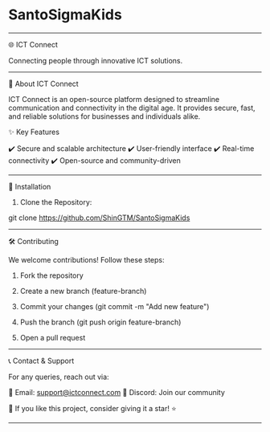# SantoSigmaKids


---

🌐 ICT Connect



Connecting people through innovative ICT solutions.






---

🚀 About ICT Connect 

ICT Connect is an open-source platform designed to streamline communication and connectivity in the digital age. It provides secure, fast, and reliable solutions for businesses and individuals alike.

✨ Key Features

✔️ Secure and scalable architecture
✔️ User-friendly interface
✔️ Real-time connectivity
✔️ Open-source and community-driven


---

📌 Installation

1. Clone the Repository:

git clone https://github.com/ShinGTM/SantoSigmaKids


---

🛠 Contributing

We welcome contributions! Follow these steps:

1. Fork the repository


2. Create a new branch (feature-branch)


3. Commit your changes (git commit -m "Add new feature")


4. Push the branch (git push origin feature-branch)


5. Open a pull request




---

📞 Contact & Support

For any queries, reach out via:

📧 Email: support@ictconnect.com
💬 Discord: Join our community

🌟 If you like this project, consider giving it a star! ⭐


---
